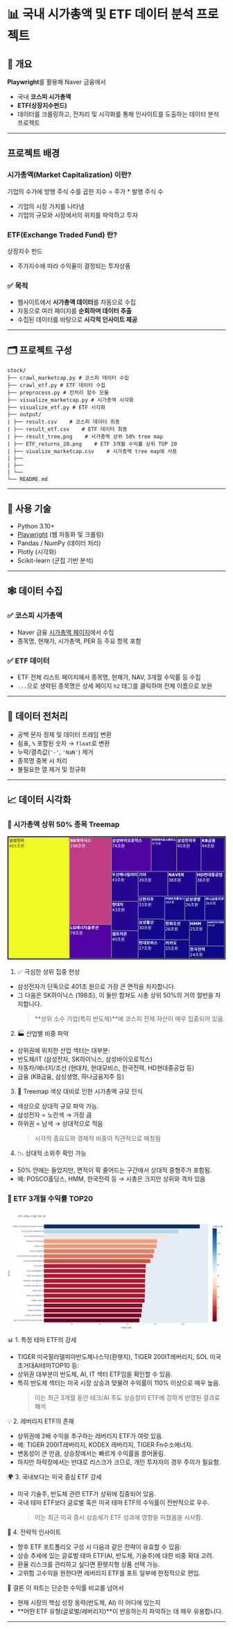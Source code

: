 # 📊 국내 시가총액 및 ETF 데이터 분석 프로젝트

## 🧾 개요
**Playwright**를 활용해 Naver 금융에서  
- 국내 **코스피 시가총액**
- **ETF(상장지수펀드)**  
- 데이터를 크롤링하고, 전처리 및 시각화를 통해 인사이트를 도출하는 데이터 분석 프로젝트


---

## 프로젝트 배경

### 시가총액(Market Capitalization) 이란?
기업의 수가에 방행 주식 수를 곱한 지수 = 주가 * 발행 주식 수
 - 기업의 시장 가치를 나타냄
 - 기업의 규모와 시장에서의 위치를 파악하고 투자

### ETF(Exchange Traded Fund) 란?
상장지수 펀드
- 주가지수에 따라 수익율이 결정되는 투자상품

### ✅ 목적
- 웹사이트에서 **시가총액 데이터**를 자동으로 수집
- 자동으로 여러 페이지를 **순회하며 데이터 추출**
- 수집된 데이터를 바탕으로 **시각적 인사이트 제공**


---

## 🗂️ 프로젝트 구성

```
stock/
├── crawl_marketcap.py # 코스피 데이터 수집
├── crawl_etf.py # ETF 데이터 수집
├── preprocess.py # 전처리 함수 모듈
├── visualize_marketcap.py # 시가총액 시각화
├── visualize_etf.py # ETF 시각화
├── output/
| ├── result.csv    # 코스피 데이터 최종
| ├── result_etf.csv    # ETF 데이터 최종
| ├── result_tree.png    # 시가총액 상위 50% tree map
| ├── ETF_returns_20.png    # ETF 3개월 수익률 상위 TOP 20
| ├── viualize_marketcap.csv    # 시가총액 tree map에 사용
│ ├──
| ├── 
│ └── 
└── README.md
```

---

## 🔧 사용 기술

- Python 3.10+
- [Playwright](https://playwright.dev/python/) (웹 자동화 및 크롤링)
- Pandas / NumPy (데이터 처리)
- Plotly (시각화)
- Scikit-learn (군집 기반 분석)


---

## 🕸️ 데이터 수집

### ✅ 코스피 시가총액  
- Naver 금융 [시가총액 페이지](https://finance.naver.com/sise/sise_market_sum.naver)에서 수집  
- 종목명, 현재가, 시가총액, PER 등 주요 항목 포함

### ✅ ETF 데이터  
- ETF 전체 리스트 페이지에서 종목명, 현재가, NAV, 3개월 수익률 등 수집  
- `...`으로 생략된 종목명은 상세 페이지 `h2` 태그를 클릭하여 전체 이름으로 보완


---

## 🧼 데이터 전처리
- 공백 문자 정제 및 데이터 프레임 변환
- 쉼표, `%` 포함된 숫자 → `float`로 변환
- 누락/결측값(`'-'`, `'NaN'`) 제거
- 종목명 중복 시 처리
- 불필요한 열 제거 및 정규화


---

## 📈 데이터 시각화

### 📌 시가총액 상위 50% 종목 Treemap
![시가총액 상위 50%](output/result_tree.png)
1. ✅ 극심한 상위 집중 현상
  - 삼성전자가 단독으로 401조 원으로 가장 큰 면적을 차지합니다.
  - 그 다음은 SK하이닉스 (198조), 이 둘만 합쳐도 시총 상위 50%의 거의 절반을 차지합니다.
    > **상위 소수 기업(특히 반도체)**에 코스피 전체 자산이 매우 집중되어 있음.

2. 🏭 산업별 비중 파악
  - 상위권에 위치한 산업 섹터는 대부분:
  - 반도체/IT (삼성전자, SK하이닉스, 삼성바이오로직스)
  - 자동차/에너지/조선 (현대차, 현대모비스, 한국전력, HD현대중공업 등)
  - 금융 (KB금융, 삼성생명, 하나금융지주 등)

3. 🌈 Treemap 색상 대비로 인한 시가총액 규모 인식
  - 색상으로 상대적 규모 파악 가능.
  - 삼성전자 = 노란색 → 가장 큼
  - 하위권 = 남색 → 상대적으로 적음
    > 시각적 중요도와 경제적 비중이 직관적으로 매칭됨

  4. 📉 상대적 소외주 확인 가능
  - 50% 안에는 들었지만, 면적이 확 줄어드는 구간에서 상대적 중형주가 포함됨.
  - 예: POSCO홀딩스, HMM, 한국전력 등 → 시총은 크지만 상위와 격차 있음


### 📌 ETF 3개월 수익률 TOP20
![ETF TOP20](output/etf_returns_20.png)
📊 1. 특정 테마 ETF의 강세
  - TIGER 미국필라델피아반도체나스닥(환헷지), TIGER 200IT레버리지, SOL 미국초거대AI테마TOP10 등:
  - 상위권 대부분이 반도체, AI, IT 섹터 ETF임을 확인할 수 있음.
  - 특히 반도체 섹터는 미국 시장 상승과 맞물려 수익률이 110% 이상으로 매우 높음.
    > 이는 최근 3개월 동안 테크/AI 주도 상승장이 ETF에 강하게 반영된 결과로 해석

💡 2. 레버리지 ETF의 존재
  - 상위권에 2배 수익을 추구하는 레버리지 ETF가 여럿 있음.
  - 예: TIGER 200IT레버리지, KODEX 레버리지, TIGER Fn수소에너지.
  - 변동성이 큰 만큼, 상승장에서는 빠르게 수익률을 끌어올림.
  - 하지만 하락장에서는 반대로 리스크가 크므로, 개인 투자자의 경우 주의가 필요함.

🌍 3. 국내보다는 미국 중심 ETF 강세
  - 미국 기술주, 반도체 관련 ETF가 상위에 집중되어 있음.
  - 국내 테마 ETF보다 글로벌 혹은 미국 테마 ETF의 수익률이 전반적으로 우수.
    > 이는 최근 미국 증시 상승세가 ETF 성과에 영향을 미쳤음을 시사함.

🧠 4. 전략적 인사이트
  - 향후 ETF 포트폴리오 구성 시 다음과 같은 전략이 유효할 수 있음:
  - 상승 추세에 있는 글로벌 테마 ETF(AI, 반도체, 기술주)에 대한 비중 확대 고려.
  - 환율 리스크를 관리하고 싶다면 환헷지형 상품 선택 가능.
  - 고위험 고수익을 원한다면 레버리지 ETF를 포트 일부에 한정적으로 편입.

📌 결론
이 차트는 단순한 수익률 비교를 넘어서 
  - 현재 시장의 핵심 성장 동력(반도체, AI) 이 어디에 있는지
  - **어떤 ETF 유형(글로벌/레버리지)**이 반응하는지
파악하는 데 매우 유용합니다.



---